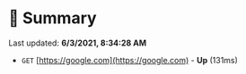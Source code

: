 # 📖 Summary
Last updated: **6/3/2021, 8:34:28 AM**

- `GET` [https://google.com](https://google.com) - **Up** (131ms)
